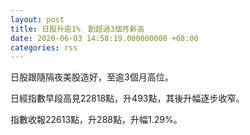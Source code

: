 ```yaml
---
layout: post
title: 日股升逾1%　創超過3個月新高
date: 2020-06-03 14:58:19.000000000 +08:00
categories: rss
---
```


日股跟隨隔夜美股造好，至逾3個月高位。

日經指數早段高見22818點，升493點，其後升幅逐步收窄。

指數收報22613點，升288點，升幅1.29%。
